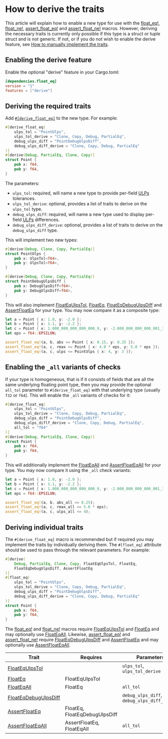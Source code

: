 # How to derive the traits

This article will explain how to enable a new type for use with the [float_eq!],
[float_ne!], [assert_float_eq!] and [assert_float_ne!] macros. However, deriving
the necessary traits is currently only possible if this type is a struct or
tuple struct and is not generic. If not, or if you do not wish to enable the
derive feature, see [How to manually implement the traits].

## Enabling the derive feature

Enable the optional "derive" feature in your Cargo.toml:

```toml
[dependencies.float_eq]
version = "1"
features = ["derive"]
```

## Deriving the required traits

Add [`#[derive_float_eq]`](../../doc/float_eq/attr.derive_float_eq.html) to the
new type. For example:

```rust
#[derive_float_eq(
    ulps_tol = "PointUlps", 
    ulps_tol_derive = "Clone, Copy, Debug, PartialEq",
    debug_ulps_diff = "PointDebugUlpsDiff",
    debug_ulps_diff_derive = "Clone, Copy, Debug, PartialEq"
)]
#[derive(Debug, PartialEq, Clone, Copy)]
struct Point {
    pub x: f64,
    pub y: f64,
}
```

The parameters:
- `ulps_tol`: required, will name a new type to provide per-field [ULPs] tolerances.
- `ulps_tol_derive`: optional, provides a list of traits to derive on the `ulps_tol` type.
- `debug_ulps_diff`: required, will name a new type used to display per-field [ULPs] differences.
- `debug_ulps_diff_derive`: optional, provides a list of traits to derive on the `debug_ulps_diff` type.

This will implement two new types:

```rust
#[derive(Debug, Clone, Copy, PartialEq)]
struct PointUlps {
    pub x: UlpsTol<f64>,
    pub y: UlpsTol<f64>,
}

#[derive(Debug, Clone, Copy, PartialEq)]
struct PointDebugUlpsDiff {
    pub x: DebugUlpsDiff<f64>,
    pub y: DebugUlpsDiff<f64>,
}
```

This will also implement [FloatEqUlpsTol], [FloatEq], [FloatEqDebugUlpsDiff] and
[AssertFloatEq] for your type. You may now compare it as a composite type:

```rust
let a = Point { x: 1.0, y: -2.0 };
let b = Point { x: 1.1, y: -2.2 };
let c = Point { x: 1.000_000_000_000_000_9, y: -2.000_000_000_000_001_3 };
let eps = f64::EPSILON;

assert_float_eq!(a, b, abs <= Point { x: 0.15, y: 0.25 });
assert_float_eq!(a, c, rmax <= Point { x: 4.0 * eps, y: 5.0 * eps });
assert_float_eq!(a, c, ulps <= PointUlps { x: 4, y: 3 });
```

## Enabling the `_all` variants of checks

If your type is homogeneous, that is if it consists of fields that are all the
same underlying floating point type, then you may provide the optional `all_tol`
parameter to `#[derive_float_eq]` with that underlying type (usually `f32` or
`f64`). This will enable the `_all` variants of checks for it:

```rust
#[derive_float_eq(
    ulps_tol = "PointUlps", 
    ulps_tol_derive = "Clone, Copy, Debug, PartialEq",
    debug_ulps_diff = "PointDebugUlpsDiff",
    debug_ulps_diflf_derive = "Clone, Copy, Debug, PartialEq",
    all_tol = "f64"
)]
#[derive(Debug, PartialEq, Clone, Copy)]
struct Point {
    pub x: f64,
    pub y: f64,
}
```

This will additionally implement the [FloatEqAll] and [AssertFloatEqAll] for
your type. You may now compare it using the `_all` check variants:

```rust
let a = Point { x: 1.0, y: -2.0 };
let b = Point { x: 1.1, y: -2.2 };
let c = Point { x: 1.000_000_000_000_000_9, y: -2.000_000_000_000_001_3 };
let eps = f64::EPSILON;

assert_float_eq!(a, b, abs_all <= 0.25);
assert_float_eq!(a, c, rmax_all <= 5.0 * eps);
assert_float_eq!(a, c, ulps_all <= 4);
```

## Deriving individual traits

The `#[derive_float_eq]` macro is recommended but if required you may implement
the traits by individually deriving them. The `#[float_eq]` attribute should be
used to pass through the relevant parameters. For example:

```rust
#[derive(
    Debug, PartialEq, Clone, Copy, FloatEqUlpsTol, FloatEq,
    FloatEqDebugUlpsDiff, AssertFloatEq
)]
#[float_eq(
    ulps_tol = "PointUlps", 
    ulps_tol_derive = "Clone, Copy, Debug, PartialEq",
    debug_ulps_diff = "PointDebugUlpsDiff",
    debug_ulps_diff_derive = "Clone, Copy, Debug, PartialEq"
)]
struct Point {
    pub x: f64,
    pub y: f64,
}
```

The [float_eq!] and [float_ne!] macros require [FloatEqUlpsTol] and [FloatEq]
and may optionally use [FloatEqAll]. Likewise, [assert_float_eq!] and 
[assert_float_ne!] require [FloatEqDebugUlpsDiff] and [AssertFloatEq] and may
optionally use [AssertFloatEqAll].

| Trait                  | Requires                      | Parameters                                  |
|------------------------|-------------------------------|---------------------------------------------|
| [FloatEqUlpsTol]       |                               | `ulps_tol`, `ulps_tol_derive`               |
| [FloatEq]              | FloatEqUlpsTol                |                                             |
| [FloatEqAll]           | FloatEq                       | `all_tol`                                   |
| [FloatEqDebugUlpsDiff] |                               | `debug_ulps_diff`, `debug_ulps_diff_derive` | 
| [AssertFloatEq]        | FloatEq, FloatEqDebugUlpsDiff |                                             |
| [AssertFloatEqAll]     | AssertFloatEq, FloatEqAll     | `all_tol`                                   |

[float_eq!]: ../../doc/float_eq/macro.float_eq.html
[float_ne!]: ../../doc/float_eq/macro.float_ne.html
[assert_float_eq!]: ../../doc/float_eq/macro.assert_float_eq.html
[assert_float_ne!]: ../../doc/float_eq/macro.assert_float_ne.html
[AssertFloatEq]: ../../doc/float_eq/trait.AssertFloatEq.html
[AssertFloatEqAll]: ../../doc/float_eq/trait.AssertFloatEqAll.html
[FloatEq]: ../../doc/float_eq/trait.FloatEq.html
[FloatEqAll]: ../../doc/float_eq/trait.FloatEqAll.html
[FloatEqDebugUlpsDiff]: ../../doc/float_eq/trait.FloatEqDebugUlpsDiff.html
[FloatEqUlpsTol]: ../../doc/float_eq/trait.FloatEqUlpsTol.html
[How to manually implement the traits]: ./manually_implement_the_traits.md
[ULPs]: ../background/float_comparison_algorithms.md#units-in-the-last-place-ulps-comparison
